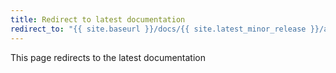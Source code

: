 ```yaml
---
title: Redirect to latest documentation
redirect_to: "{{ site.baseurl }}/docs/{{ site.latest_minor_release }}/administration/configuration-properties"
---
```


This page redirects to the latest documentation
